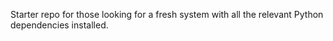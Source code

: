 Starter repo for those looking for a fresh system with all the relevant Python dependencies installed.
